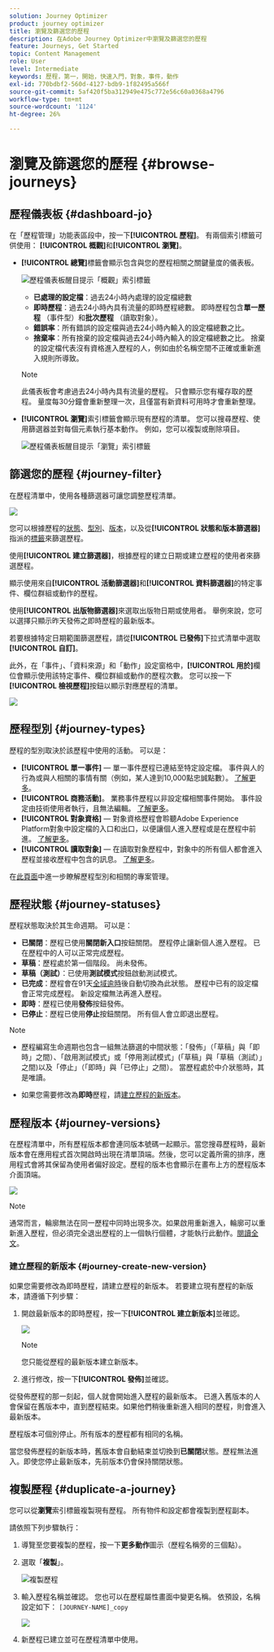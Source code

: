 ```yaml
---
solution: Journey Optimizer
product: journey optimizer
title: 瀏覽及篩選您的歷程
description: 在Adobe Journey Optimizer中瀏覽及篩選您的歷程
feature: Journeys, Get Started
topic: Content Management
role: User
level: Intermediate
keywords: 歷程，第一，開始，快速入門，對象，事件，動作
exl-id: 770bdbf2-560d-4127-bdb9-1f82495a566f
source-git-commit: 5af420f5ba312949e475c772e56c60a0368a4796
workflow-type: tm+mt
source-wordcount: '1124'
ht-degree: 26%

---
```


# 瀏覽及篩選您的歷程 {#browse-journeys}

## 歷程儀表板 {#dashboard-jo}

在「歷程管理」功能表區段中，按一下&#x200B;**[!UICONTROL 歷程]**。 有兩個索引標籤可供使用： **[!UICONTROL 概觀]**&#x200B;和&#x200B;**[!UICONTROL 瀏覽]**。


* **[!UICONTROL 總覽]**&#x200B;標籤會顯示包含與您的歷程相關之關鍵量度的儀表板。

  ![歷程儀表板醒目提示「概觀」索引標籤](assets/journeys-dashboard.png)

   * **已處理的設定檔**：過去24小時內處理的設定檔總數
   * **即時歷程**：過去24小時內具有流量的即時歷程總數。 即時歷程包含&#x200B;**單一歷程** （事件型）和&#x200B;**批次歷程** （讀取對象）。
   * **錯誤率**：所有錯誤的設定檔與過去24小時內輸入的設定檔總數之比。
   * **捨棄率**：所有捨棄的設定檔與過去24小時內輸入的設定檔總數之比。 捨棄的設定檔代表沒有資格進入歷程的人，例如由於名稱空間不正確或重新進入規則所導致。

  >[!NOTE]
  >
  >此儀表板會考慮過去24小時內具有流量的歷程。 只會顯示您有權存取的歷程。 量度每30分鐘會重新整理一次，且僅當有新資料可用時才會重新整理。


* **[!UICONTROL 瀏覽]**&#x200B;索引標籤會顯示現有歷程的清單。 您可以搜尋歷程、使用篩選器並對每個元素執行基本動作。 例如，您可以複製或刪除項目。

  ![歷程儀表板醒目提示「瀏覽」索引標籤](assets/journeys-browse.png)

## 篩選您的歷程 {#journey-filter}

在歷程清單中，使用各種篩選器可讓您調整歷程清單。

![](assets/filter-journeys.png)

您可以根據歷程的[狀態](#journey-statuses)、[型別](#journey-types)、[版本](#journey-versions)，以及從&#x200B;**[!UICONTROL 狀態和版本篩選器]**&#x200B;指派的[標籤](../start/search-filter-categorize.md#tags)來篩選歷程。

使用&#x200B;**[!UICONTROL 建立篩選器]**，根據歷程的建立日期或建立歷程的使用者來篩選歷程。

顯示使用來自&#x200B;**[!UICONTROL 活動篩選器]**&#x200B;和&#x200B;**[!UICONTROL 資料篩選器]**&#x200B;的特定事件、欄位群組或動作的歷程。

使用&#x200B;**[!UICONTROL 出版物篩選器]**&#x200B;來選取出版物日期或使用者。 舉例來說，您可以選擇只顯示昨天發佈之即時歷程的最新版本。

若要根據特定日期範圍篩選歷程，請從&#x200B;**[!UICONTROL 已發佈]**&#x200B;下拉式清單中選取&#x200B;**[!UICONTROL 自訂]**。

此外，在「事件」、「資料來源」和「動作」設定窗格中，**[!UICONTROL 用於]**&#x200B;欄位會顯示使用該特定事件、欄位群組或動作的歷程次數。 您可以按一下&#x200B;**[!UICONTROL 檢視歷程]**&#x200B;按鈕以顯示對應歷程的清單。

![](assets/journey3bis.png)


## 歷程型別 {#journey-types}

歷程的型別取決於該歷程中使用的活動。 可以是：

* **[!UICONTROL 單一事件]** — 單一事件歷程已連結至特定設定檔。 事件與人的行為或與人相關的事情有關（例如，某人達到10,000點忠誠點數）。 [了解更多](../event/about-events.md)。
* **[!UICONTROL 商務活動]**。 業務事件歷程以非設定檔相關事件開始。 事件設定由技術使用者執行，且無法編輯。 [了解更多](../event/about-events.md)。
* **[!UICONTROL 對象資格]** — 對象資格歷程會聆聽Adobe Experience Platform對象中設定檔的入口和出口，以便讓個人進入歷程或是在歷程中前進。 [了解更多](audience-qualification-events.md)。
* **[!UICONTROL 讀取對象]** — 在讀取對象歷程中，對象中的所有個人都會進入歷程並接收歷程中包含的訊息。  [了解更多](read-audience.md)。


在[此頁面](entry-management.md)中進一步瞭解歷程型別和相關的專案管理。

## 歷程狀態 {#journey-statuses}

歷程狀態取決於其生命週期。 可以是：

* **已關閉**：歷程已使用&#x200B;**關閉新入口**&#x200B;按鈕關閉。 歷程停止讓新個人進入歷程。 已在歷程中的人可以正常完成歷程。
* **草稿**：歷程處於第一個階段。 尚未發佈。
* **草稿（測試）**：已使用&#x200B;**測試模式**&#x200B;按鈕啟動測試模式。
* **已完成**：歷程會在91天[全域逾時](journey-properties.md#global_timeout)後自動切換為此狀態。 歷程中已有的設定檔會正常完成歷程。 新設定檔無法再進入歷程。
* **即時**：歷程已使用&#x200B;**發佈**&#x200B;按鈕發佈。
* **已停止**：歷程已使用&#x200B;**停止**&#x200B;按鈕關閉。 所有個人會立即退出歷程。

>[!NOTE]
>
>* 歷程編寫生命週期也包含一組無法篩選的中間狀態：「發佈」（「草稿」與「即時」之間）、「啟用測試模式」或「停用測試模式」(「草稿」與「草稿（測試）」之間)以及「停止」（「即時」與「已停止」之間）。 當歷程處於中介狀態時，其是唯讀。
>
>* 如果您需要修改為&#x200B;**即時**&#x200B;歷程，請[建立歷程的新版本](#journey-versions)。


## 歷程版本 {#journey-versions}

在歷程清單中，所有歷程版本都會連同版本號碼一起顯示。當您搜尋歷程時，最新版本會在應用程式首次開啟時出現在清單頂端。然後，您可以定義所需的排序，應用程式會將其保留為使用者偏好設定。歷程的版本也會顯示在畫布上方的歷程版本介面頂端。

![](assets/journeyversions1.png)

>[!NOTE]
>
>通常而言，輪廓無法在同一歷程中同時出現多次。如果啟用重新進入，輪廓可以重新進入歷程，但必須完全退出歷程的上一個執行個體，才能執行此動作。[閱讀全文](end-journey.md)。

### 建立歷程的新版本 {#journey-create-new-version}

如果您需要修改為即時歷程，請建立歷程的新版本。 若要建立現有歷程的新版本，請遵循下列步驟：

1. 開啟最新版本的即時歷程，按一下&#x200B;**[!UICONTROL 建立新版本]**&#x200B;並確認。

   ![](assets/journeyversions2.png)

   >[!NOTE]
   >
   >您只能從歷程的最新版本建立新版本。

1. 進行修改，按一下&#x200B;**[!UICONTROL 發佈]**&#x200B;並確認。

從發佈歷程的那一刻起，個人就會開始進入歷程的最新版本。 已進入舊版本的人會保留在舊版本中，直到歷程結束。如果他們稍後重新進入相同的歷程，則會進入最新版本。

歷程版本可個別停止。所有版本的歷程都有相同的名稱。

當您發佈歷程的新版本時，舊版本會自動結束並切換到&#x200B;**已關閉**&#x200B;狀態。歷程無法進入。即使您停止最新版本，先前版本仍會保持關閉狀態。



## 複製歷程 {#duplicate-a-journey}

您可以從&#x200B;**瀏覽**&#x200B;索引標籤複製現有歷程。 所有物件和設定都會複製到歷程副本。

請依照下列步驟執行：

1. 導覽至您要複製的歷程，按一下&#x200B;**更多動作**&#x200B;圖示（歷程名稱旁的三個點）。
1. 選取「**複製**」。

   ![複製歷程](assets/duplicate-jo.png)

1. 輸入歷程名稱並確認。 您也可以在歷程屬性畫面中變更名稱。 依預設，名稱設定如下： `[JOURNEY-NAME]_copy`

   ![](assets/duplicate-jo2.png)

1. 新歷程已建立並可在歷程清單中使用。
